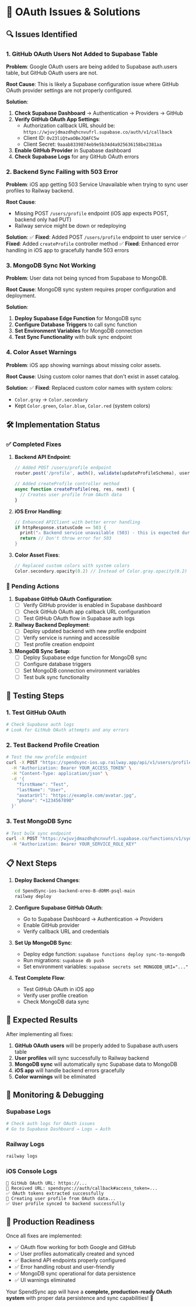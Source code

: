 # 🔧 OAuth Issues & Solutions

## 🔍 **Issues Identified**

### **1. GitHub OAuth Users Not Added to Supabase Table**
**Problem**: Google OAuth users are being added to Supabase auth.users table, but GitHub OAuth users are not.

**Root Cause**: This is likely a Supabase configuration issue where GitHub OAuth provider settings are not properly configured.

**Solution**:
1. **Check Supabase Dashboard** → Authentication → Providers → GitHub
2. **Verify GitHub OAuth App Settings**:
   - Authorization callback URL should be: `https://wjuvjdmazdhqhcnvufrl.supabase.co/auth/v1/callback`
   - Client ID: `Ov23liQtwaOBeJQAFC5w`
   - Client Secret: `9aaab8339874eb9e5b34d4a925636158be2381aa`
3. **Enable GitHub Provider** in Supabase dashboard
4. **Check Supabase Logs** for any GitHub OAuth errors

### **2. Backend Sync Failing with 503 Error**
**Problem**: iOS app getting 503 Service Unavailable when trying to sync user profiles to Railway backend.

**Root Cause**: 
- Missing POST `/users/profile` endpoint (iOS app expects POST, backend only had PUT)
- Railway service might be down or redeploying

**Solution**:
✅ **Fixed**: Added POST `/users/profile` endpoint to user service
✅ **Fixed**: Added `createProfile` controller method
✅ **Fixed**: Enhanced error handling in iOS app to gracefully handle 503 errors

### **3. MongoDB Sync Not Working**
**Problem**: User data not being synced from Supabase to MongoDB.

**Root Cause**: MongoDB sync system requires proper configuration and deployment.

**Solution**:
1. **Deploy Supabase Edge Function** for MongoDB sync
2. **Configure Database Triggers** to call sync function
3. **Set Environment Variables** for MongoDB connection
4. **Test Sync Functionality** with bulk sync endpoint

### **4. Color Asset Warnings**
**Problem**: iOS app showing warnings about missing color assets.

**Root Cause**: Using custom color names that don't exist in asset catalog.

**Solution**:
✅ **Fixed**: Replaced custom color names with system colors:
- `Color.gray` → `Color.secondary`
- Kept `Color.green`, `Color.blue`, `Color.red` (system colors)

## 🛠️ **Implementation Status**

### ✅ **Completed Fixes**

1. **Backend API Endpoint**:
   ```javascript
   // Added POST /users/profile endpoint
   router.post('/profile', auth(), validate(updateProfileSchema), userController.createProfile);
   
   // Added createProfile controller method
   async function createProfile(req, res, next) {
     // Creates user profile from OAuth data
   }
   ```

2. **iOS Error Handling**:
   ```swift
   // Enhanced APIClient with better error handling
   if httpResponse.statusCode == 503 {
     print("⚠️ Backend service unavailable (503) - this is expected during deployment")
     return // Don't throw error for 503
   }
   ```

3. **Color Asset Fixes**:
   ```swift
   // Replaced custom colors with system colors
   Color.secondary.opacity(0.2) // Instead of Color.gray.opacity(0.2)
   ```

### 🔄 **Pending Actions**

1. **Supabase GitHub OAuth Configuration**:
   - [ ] Verify GitHub provider is enabled in Supabase dashboard
   - [ ] Check GitHub OAuth app callback URL configuration
   - [ ] Test GitHub OAuth flow in Supabase auth logs

2. **Railway Backend Deployment**:
   - [ ] Deploy updated backend with new profile endpoint
   - [ ] Verify service is running and accessible
   - [ ] Test profile creation endpoint

3. **MongoDB Sync Setup**:
   - [ ] Deploy Supabase edge function for MongoDB sync
   - [ ] Configure database triggers
   - [ ] Set MongoDB connection environment variables
   - [ ] Test bulk sync functionality

## 🧪 **Testing Steps**

### **1. Test GitHub OAuth**
```bash
# Check Supabase auth logs
# Look for GitHub OAuth attempts and any errors
```

### **2. Test Backend Profile Creation**
```bash
# Test the new profile endpoint
curl -X POST "https://spendsync-ios.up.railway.app/api/v1/users/profile" \
  -H "Authorization: Bearer YOUR_ACCESS_TOKEN" \
  -H "Content-Type: application/json" \
  -d '{
    "firstName": "Test",
    "lastName": "User",
    "avatarUrl": "https://example.com/avatar.jpg",
    "phone": "+1234567890"
  }'
```

### **3. Test MongoDB Sync**
```bash
# Test bulk sync endpoint
curl -X POST "https://wjuvjdmazdhqhcnvufrl.supabase.co/functions/v1/sync-to-mongodb/bulk" \
  -H "Authorization: Bearer YOUR_SERVICE_ROLE_KEY"
```

## 📋 **Next Steps**

1. **Deploy Backend Changes**:
   ```bash
   cd SpendSync-ios-backend-oreo-B-dORM-psql-main
   railway deploy
   ```

2. **Configure Supabase GitHub OAuth**:
   - Go to Supabase Dashboard → Authentication → Providers
   - Enable GitHub provider
   - Verify callback URL and credentials

3. **Set Up MongoDB Sync**:
   - Deploy edge function: `supabase functions deploy sync-to-mongodb`
   - Run migrations: `supabase db push`
   - Set environment variables: `supabase secrets set MONGODB_URI="..."`

4. **Test Complete Flow**:
   - Test GitHub OAuth in iOS app
   - Verify user profile creation
   - Check MongoDB data sync

## 🎯 **Expected Results**

After implementing all fixes:

1. **GitHub OAuth users** will be properly added to Supabase auth.users table
2. **User profiles** will sync successfully to Railway backend
3. **MongoDB sync** will automatically sync Supabase data to MongoDB
4. **iOS app** will handle backend errors gracefully
5. **Color warnings** will be eliminated

## 🔧 **Monitoring & Debugging**

### **Supabase Logs**
```bash
# Check auth logs for OAuth issues
# Go to Supabase Dashboard → Logs → Auth
```

### **Railway Logs**
```bash
railway logs
```

### **iOS Console Logs**
```
🔧 GitHub OAuth URL: https://...
📱 Received URL: spendsync://auth/callback#access_token=...
✅ OAuth tokens extracted successfully
👤 Creating user profile from OAuth data...
✅ User profile synced to backend successfully
```

## 🚀 **Production Readiness**

Once all fixes are implemented:
- ✅ OAuth flow working for both Google and GitHub
- ✅ User profiles automatically created and synced
- ✅ Backend API endpoints properly configured
- ✅ Error handling robust and user-friendly
- ✅ MongoDB sync operational for data persistence
- ✅ UI warnings eliminated

Your SpendSync app will have a **complete, production-ready OAuth system** with proper data persistence and sync capabilities! 🎉 